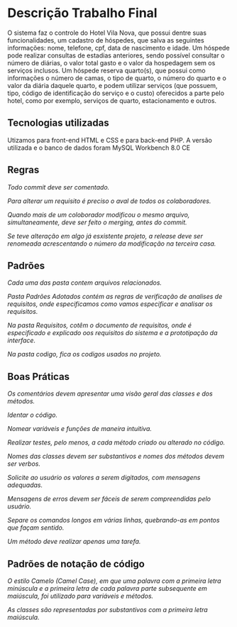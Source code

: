  # Descrição Trabalho Final
 O sistema faz o controle do Hotel Vila Nova, que possui dentre suas funcionalidades, um cadastro de hóspedes, que salva as seguintes informações: nome, telefone, cpf, data de nascimento e idade. Um hóspede pode realizar consultas de estadias anteriores, sendo possível consultar o número de diárias, o valor total gasto e o valor da hospedagem sem os serviços inclusos. Um hóspede reserva quarto(s), que possui como informações o número de camas, o tipo de quarto, o número do quarto e o valor da diária daquele quarto, e podem utilizar serviços (que possuem, tipo, código de identificação do serviço e o custo) oferecidos a parte pelo hotel, como por exemplo, serviços de quarto, estacionamento e outros.
## Tecnologias utilizadas 
  Utizamos para front-end HTML e CSS e para back-end PHP.
  A versão utilizada e o banco de dados foram MySQL Workbench 8.0 CE

## Regras
   *Todo commit deve ser comentado.*
   
   *Para alterar um requisito é preciso o aval de todos os colaboradores.*
   
   *Quando mais de um coloborador modificou o mesmo arquivo, simultaneamente, deve ser feito o merging, antes do commit.*
   
   *Se teve alteração em algo já esxistente projeto, a release deve ser renomeada acrescentando o número da modificação na terceira casa.*
## Padrões
   *Cada uma das pasta contem arquivos relacionados.*
   
   *Pasta Padrões Adotados contém as regras de verificação de analises de requisitos, onde especificamos como vamos especificar e analisar os requisitos.*
   
   *Na pasta Requisitos, cotêm o documento de requisitos, onde é especificado e explicado oos requisitos do sistema e a prototipação da interface.*
   
   *Na pasta codigo, fica os codigos usados no projeto.*
## Boas Práticas
   *Os comentários devem apresentar uma visão geral das classes e dos métodos.*
   
   *Identar o código.*
    
   *Nomear variáveis e funções de maneira intuitiva.*

   *Realizar testes, pelo menos, a cada método criado ou alterado no código.*
   
   *Nomes das classes devem ser substantivos e nomes dos métodos devem ser verbos.*
   
   *Solicite ao usuário os valores a serem digitados, com mensagens adequadas.*
   
   *Mensagens de erros devem ser fáceis de serem compreendidas pelo usuário.*
   
   *Separe os comandos longos em várias linhas, quebrando-as em pontos que façam sentido.*
   
   *Um método deve realizar apenas uma tarefa.*
## Padrões de notação de código
   *O estilo Camelo (Camel Case), em que uma palavra com a primeira letra minúscula e a primeira letra de cada palavra parte subsequente em maiúscula, foi utilizado para variáveis e métodos.*
   
   *As classes são representadas por substantivos com a primeira letra maiúscula.*

